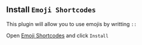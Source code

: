 ## Install `Emoji Shortcodes`

This plugin will allow you to use emojis by writting `::`

Open [Emoji Shortcodes](obsidian://show-plugin?id=emoji-shortcodes) and click `Install`